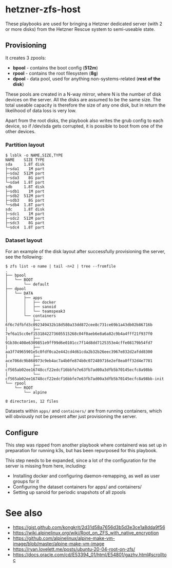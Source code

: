 # hetzner-zfs-host
These playbooks are used for bringing a Hetzner dedicated server (with 2 or more disks) from the Hetzner Rescue system to semi-useable state.

## Provisioning

It creates 3 zpools:
* **bpool** - contains the boot config (**512m**)
* **rpool** - contains the root filesystem (**8g**)
* **dpool** - data pool, used for anything non-systems-related (**rest of the disk**)

These pools are created in a N-way mirror, where N is the number of disk devices on the server.
All the disks are assumed to be the same size.
The total useable capacity is therefore the size of any one disk, but in return the likelihood of data loss is very low.

Apart from the root disks, the playbook also writes the grub config to each device, so if /dev/sda gets corrupted, it is possible to boot from one of the other devices.

### Partition layout
```
$ lsblk -o NAME,SIZE,TYPE
NAME    SIZE TYPE
sda     1.8T disk
├─sda1    1M part
├─sda2  512M part
├─sda3    8G part
└─sda4  1.8T part
sdb     1.8T disk
├─sdb1    1M part
├─sdb2  512M part
├─sdb3    8G part
└─sdb4  1.8T part
sdc     1.8T disk
├─sdc1    1M part
├─sdc2  512M part
├─sdc3    8G part
└─sdc4  1.8T part
```

### Dataset layout
For an example of the disk layout after successfully provisioning the server, see the following:

```
$ zfs list -o name | tail -n+2 | tree --fromfile
.
├── bpool
│   └── BOOT
│       └── default
├── dpool
│   └── DATA
│       ├── apps
│       │   ├── docker
│       │   ├── sanoid
│       │   └── teamspeak3
│       └── containers
│           ├── 6f6c7dfbfd3c092349432b18d580a33dd872cee8c731ce69b1a43db02b86716b
│           ├── 7ef6a15cc0ef1531842273605515268c04f0aeb6e8a6a82c9b4a4fff21f937f0
│           ├── 91b30c408e6309851e9ff99d6e0101cc7f14d8dd7125353e4cffe08179b54fd7
│           ├── aa3f74965901e5c0fdf0ca2e442cd4d61cda2b32b26eec3967e832d2afdd8300
│           ├── ace706dc9b868973c9eb4ac7a4b0fe874b0c072489716e2ef8ea0ff32d4e7781
│           ├── cf565ab02ee16748ccf22edcf16bbfe7e63fb7ad00a3dfb5b70145ecfc8a98bb
│           └── cf565ab02ee16748ccf22edcf16bbfe7e63fb7ad00a3dfb5b70145ecfc8a98bb-init
└── rpool
    └── ROOT
        └── alpine

8 directories, 12 files
```
Datasets within `apps/` and `containers/` are from running containers, which will obviously not be present after just provisioning the server.

## Configure
This step was ripped from another playbook where containerd was set up in preparation for running k3s, but has been repurposed for this playbook.

This step needs to be expanded, since a lot of the configuration for the server is missing from here, including:

* Installing docker and configuring daemon-remapping, as well as user groups for it
* Configuring the dataset containers for apps/ and containers/
* Setting up sanoid for periodic snapshots of all zpools

# See also
* https://gist.github.com/kongkrit/2d31d58a7656d3b5d3e3ce1a8dda9f56
* https://wiki.alpinelinux.org/wiki/Root_on_ZFS_with_native_encryption
* https://github.com/alpinelinux/alpine-make-vm-image/blob/master/alpine-make-vm-image
* https://ryan.lovelett.me/posts/ubuntu-20-04-root-on-zfs/
* https://docs.oracle.com/cd/E53394_01/html/E54801/gazhv.html#scrolltoc